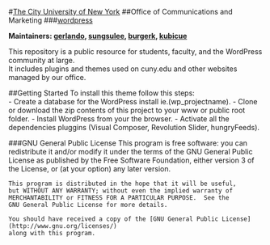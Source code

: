#[The City University of New York](http://cuny.edu)
##Office of Communications and Marketing
###[wordpress](https://github.com/cuny/wordpress)

**Maintainers: [gerlando](https://github.com/gerlandotermini), [sungsulee](https://github.com/sungsulee), [burgerk](https://github.com/burgerk), [kubicue](https://github.com/kubicue)**


This repository is a public resource for students, faculty, and the WordPress community at large. <br />
It includes plugins and themes used on cuny.edu and other websites managed by our office.

##Getting Started
    To install this theme follow this steps:<br />
    - Create a database for the WordPress install ie.(wp_projectname).
    - Clone or download the zip contents of this project to your www or public root folder.
    - Install WordPress from your the browser.
    - Activate all the dependencies pluggins (Visual Composer, Revolution Slider, hungryFeeds).
     
###GNU General Public License
    This program is free software: you can redistribute it and/or modify
    it under the terms of the GNU General Public License as published by
    the Free Software Foundation, either version 3 of the License, or
    (at your option) any later version.

    This program is distributed in the hope that it will be useful,
    but WITHOUT ANY WARRANTY; without even the implied warranty of
    MERCHANTABILITY or FITNESS FOR A PARTICULAR PURPOSE.  See the
    GNU General Public License for more details.

    You should have received a copy of the [GNU General Public License](http://www.gnu.org/licenses/)
    along with this program.
